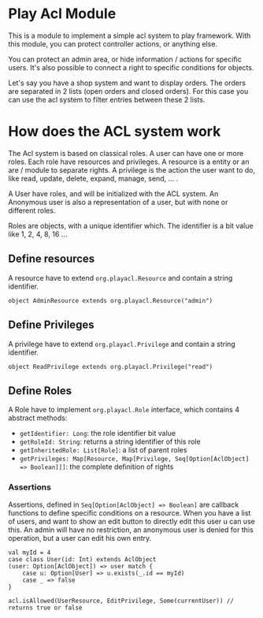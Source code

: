 # Play Acl Module

This is a module to implement a simple acl system to play framework. With this
module, you can protect controller actions, or anything else.

You can protect an admin area, or hide information / actions for specific users.
It's also possible to connect a right to specific conditions for objects.

Let's say you have a shop system and want to display orders. The orders are separated
in 2 lists (open orders and closed orders). For this case you can use the acl system
to filter entries between these 2 lists.

# How does the ACL system work

The Acl system is based on classical roles. A user can have one or more roles. Each role
have resources and privileges. A resource is a entity or an are / module to separate
rights. A privilege is the action the user want to do, like read, update, delete, expand,
manage, send, ... .

A User have roles, and will be initialized with the ACL system. An Anonymous user is also
a representation of a user, but with none or different roles.

Roles are objects, with a unique identifier which. The identifier is a bit value like
1, 2, 4, 8, 16 ...

## Define resources

A resource have to extend `org.playacl.Resource` and contain a string identifier.

```
object AdminResource extends org.playacl.Resource("admin")
```

## Define Privileges

A privilege have to extend `org.playacl.Privilege` and contain a string identifier.
 
```
object ReadPrivilege extends org.playacl.Privilege("read")
```

## Define Roles

A Role have to implement `org.playacl.Role` interface, which contains 4 abstract methods:

* `getIdentifier: Long`: the role identifier bit value
* `getRoleId: String`: returns a string identifier of this role
* `getInheritedRole: List[Role]`: a list of parent roles
* `getPrivileges: Map[Resource, Map[Privilege, Seq[Option[AclObject] => Boolean]]]`: the complete definition of rights

### Assertions

Assertions, defined in `Seq[Option[AclObject] => Boolean]` are callback functions to define
specific conditions on a resource. When you have a list of users, and want to show an edit button
to directly edit this user u can use this. An admin will have no restriction, an anonymous user
is denied for this operation, but a user can edit his own entry.

```
val myId = 4
case class User(id: Int) extends AclObject
(user: Option[AclObject]) => user match {
	case u: Option[User] => u.exists(_.id == myId)
	case _ => false
}

acl.isAllowed(UserResource, EditPrivilege, Some(currentUser)) // returns true or false
```

